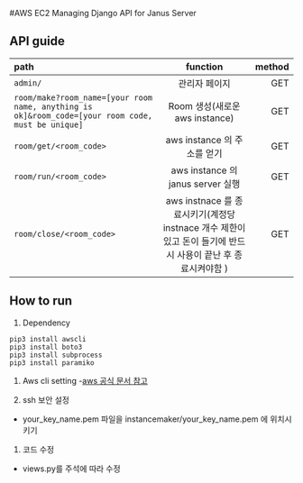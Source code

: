 #AWS EC2 Managing Django API for Janus Server

## API guide
| path | function | method |
|:---|:---:|---:|
| `admin/` | 관리자 페이지 | GET|
| `room/make?room_name=[your room name, anything is ok]&room_code=[your room code, must be unique]` | Room 생성(새로운 aws instance) | GET |
| `room/get/<room_code>` | aws instance 의 주소를 얻기 | GET |
| `room/run/<room_code>` | aws instance 의 janus server 실행 | GET |
| `room/close/<room_code>` | aws instnace 를 종료시키기(계정당 instnace 개수 제한이 있고 돈이 들기에 반드시 사용이 끝난 후 종료시켜야함 ) | GET |

## How to run
1. Dependency
```
pip3 install awscli
pip3 install boto3
pip3 install subprocess
pip3 install paramiko
```
1. Aws cli setting
 -[aws 공식 문서 참고](https://docs.aws.amazon.com/ko_kr/cli/latest/userguide/cli-chap-configure.html)

1. ssh 보안 설정
 - your_key_name.pem 파일을 instancemaker/your_key_name.pem 에 위치시키기

1. 코드 수정
 - views.py를 주석에 따라 수정